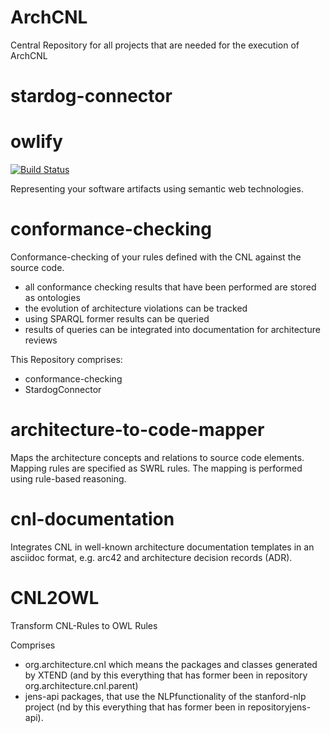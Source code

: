# ArchCNL
Central Repository for all projects that are needed for the execution of ArchCNL

# stardog-connector

# owlify

[![Build Status](https://travis-ci.com/sandrellaella/owlify.svg?branch=master)](https://travis-ci.com/sandrellaella/owlify)

Representing your software artifacts using semantic web technologies.
# conformance-checking
Conformance-checking of your rules defined with the CNL against the source code.

- all conformance checking results that have been performed are stored as ontologies
- the evolution of architecture violations can be tracked
- using SPARQL former results can be queried
- results of queries can be integrated into documentation for architecture reviews

This Repository comprises:
* conformance-checking
* StardogConnector

# architecture-to-code-mapper
Maps the architecture concepts and relations to source code elements. Mapping rules are specified as SWRL rules. The mapping is performed using rule-based reasoning.

# cnl-documentation
Integrates CNL in well-known architecture documentation templates in an asciidoc format, e.g. arc42 and architecture decision records (ADR).

# CNL2OWL
Transform CNL-Rules to OWL Rules

Comprises 
- org.architecture.cnl which means the packages and classes generated by XTEND (and by this everything that has former been in repository org.architecture.cnl.parent) 
- jens-api packages, that use the NLPfunctionality of the stanford-nlp project (nd by this everything that has former been in repositoryjens-api).
